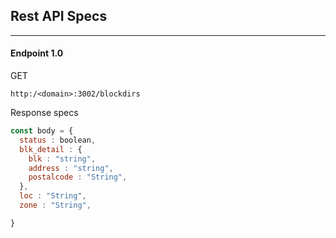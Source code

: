 ## Rest API Specs
---

#### Endpoint 1.0
GET
```
http:/<domain>:3002/blockdirs
```

Response specs
```js
const body = {
  status : boolean,
  blk_detail : {
    blk : "string",
    address : "string",
    postalcode : "String",
  },
  loc : "String",
  zone : "String",

}

```
